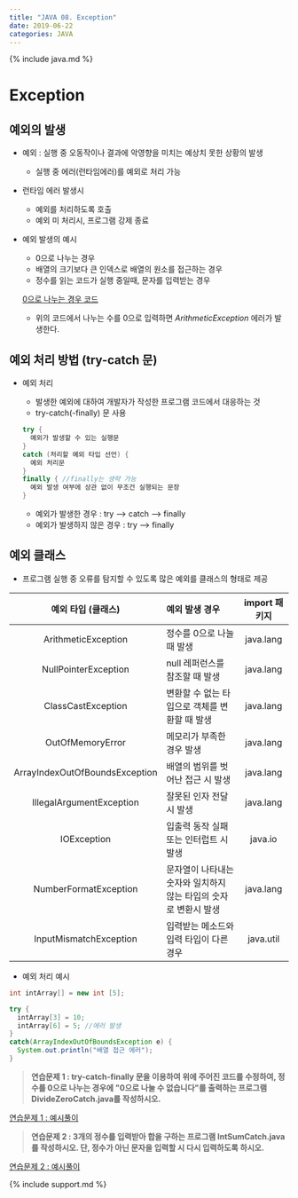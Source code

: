 ```yaml
---
title: "JAVA 08. Exception"
date: 2019-06-22
categories: JAVA
---
```


{% include java.md %}

# Exception

## 예외의 발생
* 예외 : 실행 중 오동작이나 결과에 악영향을 미치는 예상치 못한 상황의 발생
  * 실행 중 에러(런타임에러)를 예외로 처리 가능
* 런타임 에러 발생시
  * 예외를 처리하도록 호출
  * 예외 미 처리시, 프로그램 강제 종료
* 예외 발생의 예시
  * 0으로 나누는 경우
  * 배열의 크기보다 큰 인덱스로 배열의 원소를 접근하는 경우
  * 정수를 읽는 코드가 실행 중일때, 문자를 입력받는 경우
  
  [0으로 나누는 경우 코드](https://github.com/DetegiCE/JavaStudy/blob/master/chapter3/DivideByZero.java)
  
  * 위의 코드에서 나누는 수를 0으로 입력하면 *ArithmeticException* 에러가 발생한다.
  
  
## 예외 처리 방법 (try-catch 문)

* 예외 처리
  * 발생한 예외에 대하여 개발자가 작성한 프로그램 코드에서 대응하는 것
  * try-catch(-finally) 문 사용
  
  ~~~java
  try {
    예외가 발생할 수 있는 실행문
  }
  catch (처리할 예외 타입 선언) {
    예외 처리문
  }
  finally { //finally는 생략 가능
    예외 발생 여부에 상관 없이 무조건 실행되는 문장
  }
  ~~~
  
  * 예외가 발생한 경우 : try --> catch --> finally
  * 예외가 발생하지 않은 경우 : try --> finally
  
## 예외 클래스
* 프로그램 실행 중 오류를 탐지할 수 있도록 많은 예외를 클래스의 형태로 제공

| 예외 타입 (클래스) | 예외 발생 경우 | import 패키지 |
|:---:|:---|:---:|
| ArithmeticException | 정수를 0으로 나눌 때 발생 | java.lang |
| NullPointerException | null 레퍼런스를 참조할 때 발생 | java.lang |
| ClassCastException | 변환할 수 없는 타입으로 객체를 변환할 때 발생 | java.lang |
| OutOfMemoryError | 메모리가 부족한 경우 발생 | java.lang |
| ArrayIndexOutOfBoundsException | 배열의 범위를 벗어난 접근 시 발생 | java.lang |
| IllegalArgumentException | 잘못된 인자 전달 시 발생 | java.lang |
| IOException | 입출력 동작 실패 또는 인터럽트 시 발생 | java.io |
| NumberFormatException | 문자열이 나타내는 숫자와 일치하지 않는 타입의 숫자로 변환시 발생 | java.lang |
| InputMismatchException | 입력받는 메소드와 입력 타입이 다른 경우 | java.util |

* 예외 처리 예시

~~~java
int intArray[] = new int [5];

try {
  intArray[3] = 10;
  intArray[6] = 5; //에러 발생
}
catch(ArrayIndexOutOfBoundsException e) {
  System.out.println("배열 접근 에러");
}
~~~


> **연습문제 1 : try-catch-finally 문을 이용하여 위에 주어진 코드를 수정하여, 정수를 0으로 나누는 경우에 "0으로 나눌 수 없습니다"를 출력하는 프로그램 DivideZeroCatch.java를 작성하시오.**

[연습문제 1 : 예시풀이](https://github.com/DetegiCE/JavaStudy/blob/master/chapter3/DivideZeroCatch.java)


> **연습문제 2 : 3개의 정수를 입력받아 합을 구하는 프로그램 IntSumCatch.java를 작성하시오. 단, 정수가 아닌 문자을 입력할 시 다시 입력하도록 하시오.** 

[연습문제 2 : 예시풀이](https://github.com/DetegiCE/JavaStudy/blob/master/chapter3/IntSumCatch.java)


{% include support.md %}
